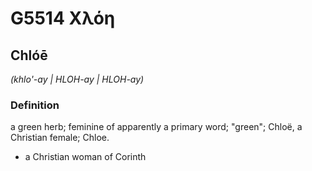 # G5514 Χλόη

## Chlóē

_(khlo'-ay | HLOH-ay | HLOH-ay)_

### Definition

a green herb; feminine of apparently a primary word; "green"; Chloë, a Christian female; Chloe.

- a Christian woman of Corinth

